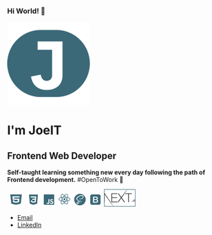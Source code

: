 ### Hi World! 🤖
![JoeIT Logo](android-chrome-192x192.png)
# I'm JoeIT        
## Frontend Web Developer 

**Self-taught learning something new every day following the path of Frontend development.**
#OpenToWork 🚀

![html](html.png) ![css](css.png) ![javascript](javascript.png) ![react](react.png) ![sass](sass.png) ![bootstrap](bootstrap.png) ![next](Nextjs-logo.png)


* [Email](https://www.josignaciot@gmail.com)
* [LinkedIn](https://www.linkedin.com/in/jose-ignacio-tapia/)


<!--
**JoseIgnacioTapia/JoseIgnacioTapia** is a ✨ _special_ ✨ repository because its `README.md` (this file) appears on your GitHub profile.

Here are some ideas to get you started:

- 🔭 I’m currently working on ...
- 🌱 I’m currently learning ...
- 👯 I’m looking to collaborate on ...
- 🤔 I’m looking for help with ...
- 💬 Ask me about ...
- 📫 How to reach me: ...
- 😄 Pronouns: ...
- ⚡ Fun fact: ...
-->
